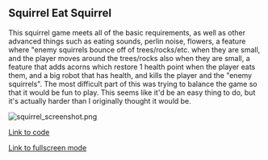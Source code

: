 

## Squirrel Eat Squirrel

This squirrel game meets all of the basic requirements, as well as other advanced things such as eating sounds, perlin noise, flowers, a feature where "enemy squirrels bounce off of trees/rocks/etc. when they are small, and the player moves around the trees/rocks also when they are small, a feature that adds acorns which restore 1 health point when the player eats them, and a big robot that has health, and kills the player and the "enemy squirrels". The most difficult part of this was trying to balance the game so that it would be fun to play. This seems like it'd be an easy thing to do, but it's actually harder than I originally thought it would be.


![squirrel_screenshot.png]({{site.baseurl}}/squirrel_screenshot.png)



[Link to code](https://editor.p5js.org/rrenaldo/sketches/8S-tFIURM)

[Link to fullscreen mode](https://editor.p5js.org/rrenaldo/full/8S-tFIURM)

